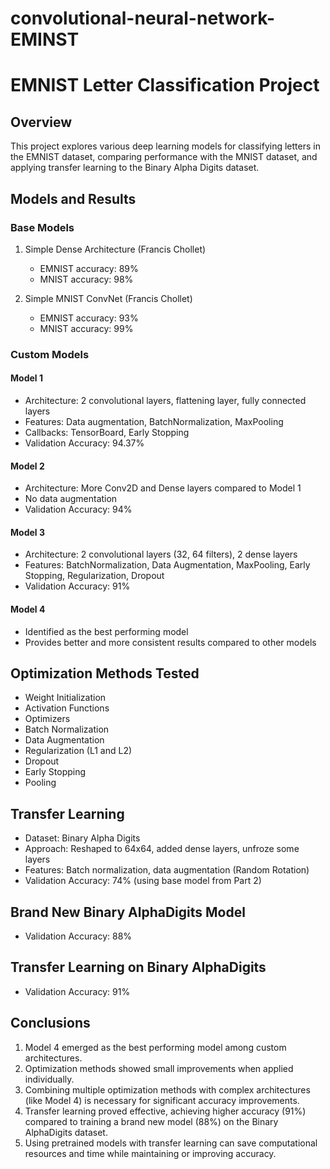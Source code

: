 # convolutional-neural-network-EMINST
# EMNIST Letter Classification Project

## Overview
This project explores various deep learning models for classifying letters in the EMNIST dataset, comparing performance with the MNIST dataset, and applying transfer learning to the Binary Alpha Digits dataset.

## Models and Results

### Base Models
1. Simple Dense Architecture (Francis Chollet)
   - EMNIST accuracy: 89%
   - MNIST accuracy: 98%

2. Simple MNIST ConvNet (Francis Chollet)
   - EMNIST accuracy: 93%
   - MNIST accuracy: 99%

### Custom Models

#### Model 1
- Architecture: 2 convolutional layers, flattening layer, fully connected layers
- Features: Data augmentation, BatchNormalization, MaxPooling
- Callbacks: TensorBoard, Early Stopping
- Validation Accuracy: 94.37%

#### Model 2
- Architecture: More Conv2D and Dense layers compared to Model 1
- No data augmentation
- Validation Accuracy: 94%

#### Model 3
- Architecture: 2 convolutional layers (32, 64 filters), 2 dense layers
- Features: BatchNormalization, Data Augmentation, MaxPooling, Early Stopping, Regularization, Dropout
- Validation Accuracy: 91%

#### Model 4
- Identified as the best performing model
- Provides better and more consistent results compared to other models

## Optimization Methods Tested
- Weight Initialization
- Activation Functions
- Optimizers
- Batch Normalization
- Data Augmentation
- Regularization (L1 and L2)
- Dropout
- Early Stopping
- Pooling

## Transfer Learning
- Dataset: Binary Alpha Digits
- Approach: Reshaped to 64x64, added dense layers, unfroze some layers
- Features: Batch normalization, data augmentation (Random Rotation)
- Validation Accuracy: 74% (using base model from Part 2)

## Brand New Binary AlphaDigits Model
- Validation Accuracy: 88%

## Transfer Learning on Binary AlphaDigits
- Validation Accuracy: 91%

## Conclusions
1. Model 4 emerged as the best performing model among custom architectures.
2. Optimization methods showed small improvements when applied individually.
3. Combining multiple optimization methods with complex architectures (like Model 4) is necessary for significant accuracy improvements.
4. Transfer learning proved effective, achieving higher accuracy (91%) compared to training a brand new model (88%) on the Binary AlphaDigits dataset.
5. Using pretrained models with transfer learning can save computational resources and time while maintaining or improving accuracy.
